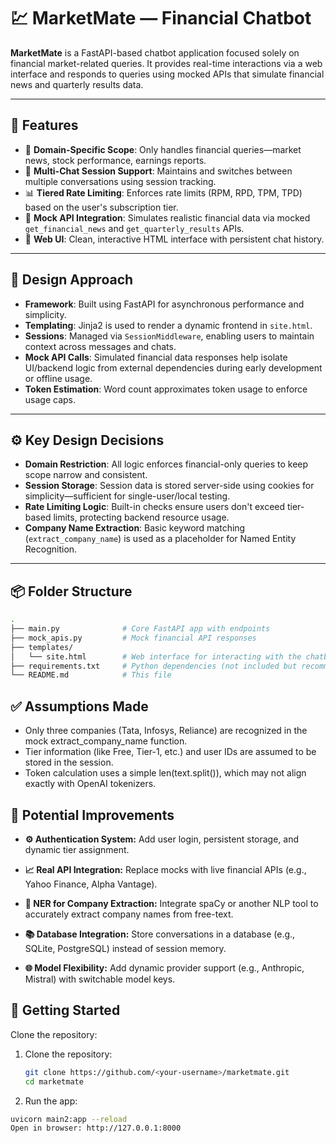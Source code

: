 
# 💹 MarketMate — Financial Chatbot

**MarketMate** is a FastAPI-based chatbot application focused solely on financial market-related queries. It provides real-time interactions via a web interface and responds to queries using mocked APIs that simulate financial news and quarterly results data.

---

## 🚀 Features

- 🎯 **Domain-Specific Scope**: Only handles financial queries—market news, stock performance, earnings reports.
- 🔁 **Multi-Chat Session Support**: Maintains and switches between multiple conversations using session tracking.
- 📊 **Tiered Rate Limiting**: Enforces rate limits (RPM, RPD, TPM, TPD) based on the user's subscription tier.
- 🔗 **Mock API Integration**: Simulates realistic financial data via mocked `get_financial_news` and `get_quarterly_results` APIs.
- 🎨 **Web UI**: Clean, interactive HTML interface with persistent chat history.

---

## 🧠 Design Approach

- **Framework**: Built using FastAPI for asynchronous performance and simplicity.
- **Templating**: Jinja2 is used to render a dynamic frontend in `site.html`.
- **Sessions**: Managed via `SessionMiddleware`, enabling users to maintain context across messages and chats.
- **Mock API Calls**: Simulated financial data responses help isolate UI/backend logic from external dependencies during early development or offline usage.
- **Token Estimation**: Word count approximates token usage to enforce usage caps.

---

## ⚙️ Key Design Decisions

- **Domain Restriction**: All logic enforces financial-only queries to keep scope narrow and consistent.
- **Session Storage**: Session data is stored server-side using cookies for simplicity—sufficient for single-user/local testing.
- **Rate Limiting Logic**: Built-in checks ensure users don't exceed tier-based limits, protecting backend resource usage.
- **Company Name Extraction**: Basic keyword matching (`extract_company_name`) is used as a placeholder for Named Entity Recognition.

---

## 📦 Folder Structure
```bash
.
├── main.py              # Core FastAPI app with endpoints
├── mock_apis.py         # Mock financial API responses
├── templates/
│   └── site.html        # Web interface for interacting with the chatbot
├── requirements.txt     # Python dependencies (not included but recommended)
└── README.md            # This file
```
## ✅ Assumptions Made

- Only three companies (Tata, Infosys, Reliance) are recognized in the mock extract_company_name function.
- Tier information (like Free, Tier-1, etc.) and user IDs are assumed to be stored in the session.
- Token calculation uses a simple len(text.split()), which may not align exactly with OpenAI tokenizers.


## 🔧 Potential Improvements

- **⚙️ Authentication System:** Add user login, persistent storage, and dynamic tier assignment.


- **📈 Real API Integration:** Replace mocks with live financial APIs (e.g., Yahoo Finance, Alpha Vantage).


- **🧠 NER for Company Extraction:** Integrate spaCy or another NLP tool to accurately extract company names from free-text.


- **📚 Database Integration:** Store conversations in a database (e.g., SQLite, PostgreSQL) instead of session memory.


- **🌐 Model Flexibility:** Add dynamic provider support (e.g., Anthropic, Mistral) with switchable model keys.


## 🏁 Getting Started

Clone the repository:


1. Clone the repository:
   ```bash
   git clone https://github.com/<your-username>/marketmate.git
   cd marketmate
   
2. Run the app:
```bash
uvicorn main2:app --reload
Open in browser: http://127.0.0.1:8000

